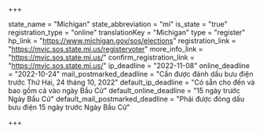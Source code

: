 +++

state_name = "Michigan"
state_abbreviation = "mi"
is_state = "true"
registration_type = "online"
translationKey = "Michigan"
type = "register"
hp_link = "https://www.michigan.gov/sos/elections"
registration_link = "https://mvic.sos.state.mi.us/registervoter"
more_info_link = "https://mvic.sos.state.mi.us/"
confirm_registration_link = "https://mvic.sos.state.mi.us/"
ip_deadline = "2022-11-08"
online_deadline = "2022-10-24"
mail_postmarked_deadline = "Cần được đánh dấu bưu điện trước Thứ Hai, 24 tháng 10, 2022"
default_ip_deadline = "Có sẵn cho đến và bao gồm cả vào ngày Bầu Cử"
default_online_deadline = "15 ngày trước Ngày Bầu Cử"
default_mail_postmarked_deadline = "Phải được đóng dấu bưu điện 15 ngày trước Ngày Bầu Cử"

+++